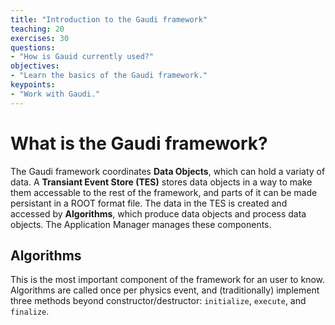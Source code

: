 ```yaml
---
title: "Introduction to the Gaudi framework"
teaching: 20
exercises: 30
questions:
- "How is Gauid currently used?"
objectives:
- "Learn the basics of the Gaudi framework."
keypoints:
- "Work with Gaudi."
---
```


# What is the Gaudi framework?

The Gaudi framework coordinates **Data Objects**, which can hold a variaty of data. A **Transiant Event Store (TES)** stores data objects in a way to make them accessable to the rest of the framework, and parts of it can be made persistant in a ROOT format file. The data in the TES is created and accessed by  **Algorithms**, which produce data objects and process data objects. The Application Manager manages these components.



## Algorithms

This is the most important component of the framework for an user to know. Algorithms are called once per physics event, and (traditionally) implement three methods beyond constructor/destructor: `initialize`, `execute`, and `finalize`. 




